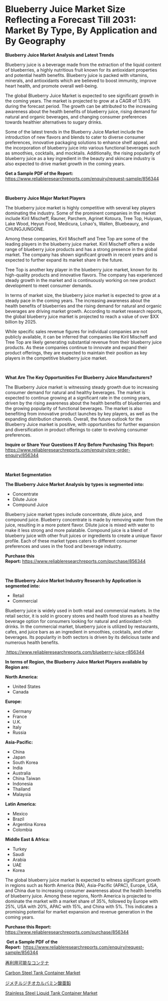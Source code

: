 <p><h1>Blueberry Juice Market Size Reflecting a Forecast Till 2031: Market By Type, By Application and By Geography</h1></p><p><strong>Blueberry Juice Market Analysis and Latest Trends</strong></p>
<p><p>Blueberry juice is a beverage made from the extraction of the liquid content of blueberries, a highly nutritious fruit known for its antioxidant properties and potential health benefits. Blueberry juice is packed with vitamins, minerals, and antioxidants which are believed to boost immunity, improve heart health, and promote overall well-being.</p><p>The global Blueberry Juice Market is expected to see significant growth in the coming years. The market is projected to grow at a CAGR of 13.9% during the forecast period. The growth can be attributed to the increasing awareness about the health benefits of blueberry juice, rising demand for natural and organic beverages, and changing consumer preferences towards healthier alternatives to sugary drinks.</p><p>Some of the latest trends in the Blueberry Juice Market include the introduction of new flavors and blends to cater to diverse consumer preferences, innovative packaging solutions to enhance shelf appeal, and the incorporation of blueberry juice into various functional beverages such as smoothies, cocktails, and mocktails. Additionally, the rising popularity of blueberry juice as a key ingredient in the beauty and skincare industry is also expected to drive market growth in the coming years.</p></p>
<p><strong>Get a Sample PDF of the Report:&nbsp;</strong> <a href="https://www.reliableresearchreports.com/enquiry/request-sample/856344">https://www.reliableresearchreports.com/enquiry/request-sample/856344</a></p>
<p>&nbsp;</p>
<p><strong>Blueberry Juice Major Market Players</strong></p>
<p><p>The blueberry juice market is highly competitive with several key players dominating the industry. Some of the prominent companies in the market include Kiril Mischeff, Rauner, Parchem, Agrinet Kotoura, Tree Top, Huiyuan, Lake Wood, Heyun Food, Medicura, Lohao's, Wallen, Bluebeaury, and CHUNGJUNGONE.</p><p>Among these companies, Kiril Mischeff and Tree Top are some of the leading players in the blueberry juice market. Kiril Mischeff offers a wide range of blueberry juice products and has a strong presence in the global market. The company has shown significant growth in recent years and is expected to further expand its market share in the future.</p><p>Tree Top is another key player in the blueberry juice market, known for its high-quality products and innovative flavors. The company has experienced steady growth in the market and is continuously working on new product development to meet consumer demands.</p><p>In terms of market size, the blueberry juice market is expected to grow at a steady pace in the coming years. The increasing awareness about the health benefits of blueberries and the rising demand for natural and organic beverages are driving market growth. According to market research reports, the global blueberry juice market is projected to reach a value of over $XX billion by 2025.</p><p>While specific sales revenue figures for individual companies are not publicly available, it can be inferred that companies like Kiril Mischeff and Tree Top are likely generating substantial revenue from their blueberry juice products. As these companies continue to innovate and expand their product offerings, they are expected to maintain their position as key players in the competitive blueberry juice market.</p></p>
<p>&nbsp;</p>
<p><strong>What Are The Key Opportunities For Blueberry Juice Manufacturers?</strong></p>
<p><p>The Blueberry Juice market is witnessing steady growth due to increasing consumer demand for natural and healthy beverages. The market is expected to continue growing at a significant rate in the coming years, driven by the rising awareness about the health benefits of blueberries and the growing popularity of functional beverages. The market is also benefiting from innovative product launches by key players, as well as the expanding distribution channels. Overall, the future outlook for the Blueberry Juice market is positive, with opportunities for further expansion and diversification in product offerings to cater to evolving consumer preferences.</p></p>
<p><strong>Inquire or Share Your Questions If Any Before Purchasing This Report:</strong> <a href="https://www.reliableresearchreports.com/enquiry/pre-order-enquiry/856344">https://www.reliableresearchreports.com/enquiry/pre-order-enquiry/856344</a></p>
<p>&nbsp;</p>
<p><strong>Market Segmentation</strong></p>
<p><strong>The Blueberry Juice Market Analysis by types is segmented into:</strong></p>
<p><ul><li>Concentrate</li><li>Dilute Juice</li><li>Compound Juice</li></ul></p>
<p><p>Blueberry juice market types include concentrate, dilute juice, and compound juice. Blueberry concentrate is made by removing water from the juice, resulting in a more potent flavor. Dilute juice is mixed with water to make it less strong and more palatable. Compound juice is a blend of blueberry juice with other fruit juices or ingredients to create a unique flavor profile. Each of these market types caters to different consumer preferences and uses in the food and beverage industry.</p></p>
<p><strong>Purchase this Report:&nbsp;</strong><a href="https://www.reliableresearchreports.com/purchase/856344">https://www.reliableresearchreports.com/purchase/856344</a></p>
<p>&nbsp;</p>
<p><strong>The Blueberry Juice Market Industry Research by Application is segmented into:</strong></p>
<p><ul><li>Retail</li><li>Commercial</li></ul></p>
<p><p>Blueberry juice is widely used in both retail and commercial markets. In the retail sector, it is sold in grocery stores and health food stores as a healthy beverage option for consumers looking for natural and antioxidant-rich drinks. In the commercial market, blueberry juice is utilized by restaurants, cafes, and juice bars as an ingredient in smoothies, cocktails, and other beverages. Its popularity in both sectors is driven by its delicious taste and numerous health benefits.</p></p>
<p><a href="https://www.reliableresearchreports.com/blueberry-juice-r856344">&nbsp;https://www.reliableresearchreports.com/blueberry-juice-r856344</a></p>
<p><strong>In terms of Region, the Blueberry Juice Market Players available by Region are:</strong></p>
<p>
    <p> <strong> North America: </strong>
        <ul>
            <li>United States</li>
            <li>Canada</li>
        </ul>
        </p> 
    <p> <strong> Europe: </strong>
        <ul>
            <li>Germany</li>
            <li>France</li>
            <li>U.K.</li>
            <li>Italy</li>
            <li>Russia</li>
        </ul>
        </p> 
    <p> <strong> Asia-Pacific: </strong>
        <ul>
            <li>China</li>
            <li>Japan</li>
            <li>South Korea</li>
            <li>India</li>
            <li>Australia</li>
            <li>China Taiwan</li>
            <li>Indonesia</li>
            <li>Thailand</li>
            <li>Malaysia</li>
        </ul>
        </p> 
    <p> <strong> Latin America: </strong>
        <ul>
            <li>Mexico</li>
            <li>Brazil</li>
            <li>Argentina Korea</li>
            <li>Colombia</li>
        </ul>
        </p> 
    <p> <strong> Middle East & Africa: </strong>
        <ul>
            <li>Turkey</li>
            <li>Saudi</li>
            <li>Arabia</li>
            <li>UAE</li>
            <li>Korea</li>
        </ul>
    </p>
    </p>
<p><p>The global blueberry juice market is expected to witness significant growth in regions such as North America (NA), Asia-Pacific (APAC), Europe, USA, and China due to increasing consumer awareness about the health benefits of blueberry juice. Among these regions, North America is projected to dominate the market with a market share of 35%, followed by Europe with 25%, USA with 20%, APAC with 15%, and China with 5%. This indicates a promising potential for market expansion and revenue generation in the coming years.</p></p>
<p><strong>Purchase this Report: </strong><a href="https://www.reliableresearchreports.com/purchase/856344">https://www.reliableresearchreports.com/purchase/856344</a></p>
<p>&nbsp;<strong>Get a Sample PDF of the Report:&nbsp;&nbsp;</strong><a href="https://www.reliableresearchreports.com/enquiry/request-sample/856344">https://www.reliableresearchreports.com/enquiry/request-sample/856344</a></p>
<p><strong></strong></p>
<p><p><a href="https://github.com/pepo3k/Market-Research-Report-List-1/blob/main/291483317754.md">再利用可能なコンテナ</a></p><p><a href="https://issuu.com/reportprime-2/docs/carbon-steel-tank-container-market-size-2030.pptx">Carbon Steel Tank Container Market</a></p><p><a href="https://github.com/vhemk0794148/Market-Research-Report-List-1/blob/main/124281717753.md">ジメチルジチオカルバミン酸亜鉛</a></p><p><a href="https://issuu.com/reportprime-2/docs/stainless-steel-liquid-tank-container-market-size-">Stainless Steel Liquid Tank Container Market</a></p></p>
